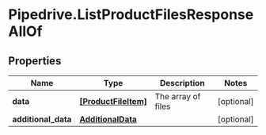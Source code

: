 # Pipedrive.ListProductFilesResponseAllOf

## Properties

Name | Type | Description | Notes
------------ | ------------- | ------------- | -------------
**data** | [**[ProductFileItem]**](ProductFileItem.md) | The array of files | [optional] 
**additional_data** | [**AdditionalData**](AdditionalData.md) |  | [optional] 


